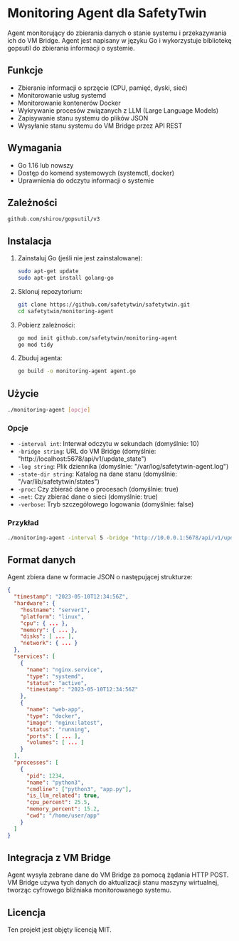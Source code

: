 # Monitoring Agent dla SafetyTwin

Agent monitorujący do zbierania danych o stanie systemu i przekazywania ich do VM Bridge. Agent jest napisany w języku Go i wykorzystuje bibliotekę gopsutil do zbierania informacji o systemie.

## Funkcje

- Zbieranie informacji o sprzęcie (CPU, pamięć, dyski, sieć)
- Monitorowanie usług systemd
- Monitorowanie kontenerów Docker
- Wykrywanie procesów związanych z LLM (Large Language Models)
- Zapisywanie stanu systemu do plików JSON
- Wysyłanie stanu systemu do VM Bridge przez API REST

## Wymagania

- Go 1.16 lub nowszy
- Dostęp do komend systemowych (systemctl, docker)
- Uprawnienia do odczytu informacji o systemie

## Zależności

```
github.com/shirou/gopsutil/v3
```

## Instalacja

1. Zainstaluj Go (jeśli nie jest zainstalowane):
   ```bash
   sudo apt-get update
   sudo apt-get install golang-go
   ```

2. Sklonuj repozytorium:
   ```bash
   git clone https://github.com/safetytwin/safetytwin.git
   cd safetytwin/monitoring-agent
   ```

3. Pobierz zależności:
   ```bash
   go mod init github.com/safetytwin/monitoring-agent
   go mod tidy
   ```

4. Zbuduj agenta:
   ```bash
   go build -o monitoring-agent agent.go
   ```

## Użycie

```bash
./monitoring-agent [opcje]
```

### Opcje

- `-interval int`: Interwał odczytu w sekundach (domyślnie: 10)
- `-bridge string`: URL do VM Bridge (domyślnie: "http://localhost:5678/api/v1/update_state")
- `-log string`: Plik dziennika (domyślnie: "/var/log/safetytwin-agent.log")
- `-state-dir string`: Katalog na dane stanu (domyślnie: "/var/lib/safetytwin/states")
- `-proc`: Czy zbierać dane o procesach (domyślnie: true)
- `-net`: Czy zbierać dane o sieci (domyślnie: true)
- `-verbose`: Tryb szczegółowego logowania (domyślnie: false)

### Przykład

```bash
./monitoring-agent -interval 5 -bridge "http://10.0.0.1:5678/api/v1/update_state" -verbose
```

## Format danych

Agent zbiera dane w formacie JSON o następującej strukturze:

```json
{
  "timestamp": "2023-05-10T12:34:56Z",
  "hardware": {
    "hostname": "server1",
    "platform": "linux",
    "cpu": { ... },
    "memory": { ... },
    "disks": [ ... ],
    "network": { ... }
  },
  "services": [
    {
      "name": "nginx.service",
      "type": "systemd",
      "status": "active",
      "timestamp": "2023-05-10T12:34:56Z"
    },
    {
      "name": "web-app",
      "type": "docker",
      "image": "nginx:latest",
      "status": "running",
      "ports": [ ... ],
      "volumes": [ ... ]
    }
  ],
  "processes": [
    {
      "pid": 1234,
      "name": "python3",
      "cmdline": ["python3", "app.py"],
      "is_llm_related": true,
      "cpu_percent": 25.5,
      "memory_percent": 15.2,
      "cwd": "/home/user/app"
    }
  ]
}
```

## Integracja z VM Bridge

Agent wysyła zebrane dane do VM Bridge za pomocą żądania HTTP POST. VM Bridge używa tych danych do aktualizacji stanu maszyny wirtualnej, tworząc cyfrowego bliźniaka monitorowanego systemu.

## Licencja

Ten projekt jest objęty licencją MIT.
